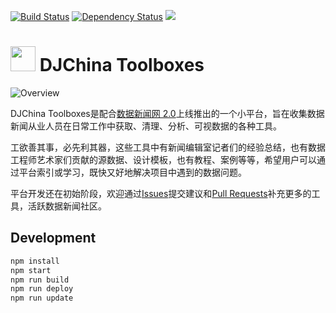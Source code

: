 [![Build Status](https://travis-ci.org/shujianbu/DJToolboxes.svg?branch=master)](https://travis-ci.org/shujianbu/DJToolboxes)
[![Dependency Status](https://david-dm.org/shujianbu/DJToolboxes.svg)](https://david-dm.org/shujianbu/DJToolboxes)
<a href="https://codeclimate.com/repos/56df8e60db68c000680032a3/feed"><img src="https://codeclimate.com/repos/56df8e60db68c000680032a3/badges/58d6970f42bfa25ee5e1/gpa.svg" /></a>

# <a href="http://djchina.org/"><img src="https://raw.githubusercontent.com/shujianbu/DJToolboxes/master/build/img/favicon.png" width="40"></a>  DJChina Toolboxes

![Overview](https://raw.githubusercontent.com/shujianbu/DJToolboxes/master/overview.png)

DJChina Toolboxes是配合[数据新闻网 2.0](http://djchina.org/)上线推出的一个小平台，旨在收集数据新闻从业人员在日常工作中获取、清理、分析、可视数据的各种工具。<br/>

工欲善其事，必先利其器，这些工具中有新闻编辑室记者们的经验总结，也有数据工程师艺术家们贡献的源数据、设计模板，也有教程、案例等等，希望用户可以通过平台索引或学习，既快又好地解决项目中遇到的数据问题。<br/>

平台开发还在初始阶段，欢迎通过[Issues](https://github.com/shujianbu/DJToolboxes/issues)提交建议和[Pull Requests](https://github.com/shujianbu/DJToolboxes/pulls)补充更多的工具，活跃数据新闻社区。<br/>


## Development
```sh
npm install
npm start
npm run build
npm run deploy
npm run update
```
